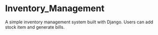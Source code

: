 # Inventory_Management
A simple inventory management system built with Django. Users can add stock item and generate bills.
